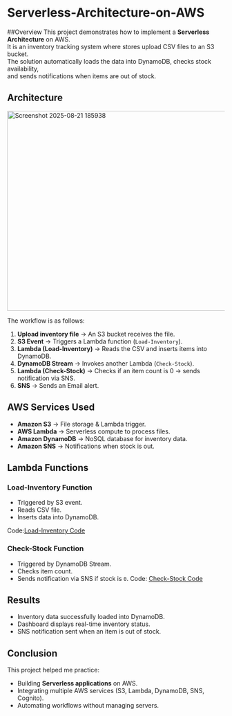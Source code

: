 # Serverless-Architecture-on-AWS
##Overview
This project demonstrates how to implement a **Serverless Architecture** on AWS.  
It is an inventory tracking system where stores upload CSV files to an S3 bucket.  
The solution automatically loads the data into DynamoDB, checks stock availability,  
and sends notifications when items are out of stock.

##  Architecture
<img width="975" height="462" alt="Screenshot 2025-08-21 185938" src="https://github.com/user-attachments/assets/071be7c8-98c7-4062-b68f-15bb11b70913" />

The workflow is as follows:

1. **Upload inventory file** → An S3 bucket receives the file.
2. **S3 Event** → Triggers a Lambda function (`Load-Inventory`).
3. **Lambda (Load-Inventory)** → Reads the CSV and inserts items into DynamoDB.
4. **DynamoDB Stream** → Invokes another Lambda (`Check-Stock`).
5. **Lambda (Check-Stock)** → Checks if an item count is 0 → sends notification via SNS.
6. **SNS** → Sends an Email alert.

##  AWS Services Used
- **Amazon S3** → File storage & Lambda trigger.
- **AWS Lambda** → Serverless compute to process files.
- **Amazon DynamoDB** → NoSQL database for inventory data.
- **Amazon SNS** → Notifications when stock is out.

##  Lambda Functions

###  Load-Inventory Function
- Triggered by S3 event.
- Reads CSV file.
- Inserts data into DynamoDB.

Code:[Load-Inventory Code](./lambda-functions/load_inventory.py) 

###  Check-Stock Function
- Triggered by DynamoDB Stream.
- Checks item count.
- Sends notification via SNS if stock is `0`.
Code:  [Check-Stock Code](./lambda-functions/check_stock.py)

## Results
- Inventory data successfully loaded into DynamoDB.  
- Dashboard displays real-time inventory status.  
- SNS notification sent when an item is out of stock. 

##  Conclusion
This project helped me practice:
- Building **Serverless applications** on AWS.  
- Integrating multiple AWS services (S3, Lambda, DynamoDB, SNS, Cognito).  
- Automating workflows without managing servers.  




